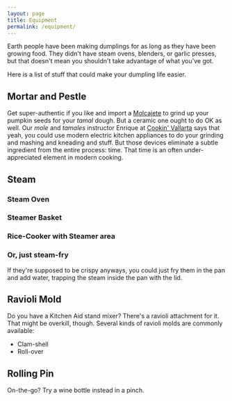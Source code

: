 ```yaml
---
layout: page
title: Equipment
permalink: /equipment/
---
```

Earth people have been making dumplings for as long as they have been growing food.  They didn't have steam ovens, blenders, or garlic presses, but that doesn't mean you shouldn't take advantage of what you've got.

Here is a list of stuff that could make your dumpling life easier.

## Mortar and Pestle ##

Get super-authentic if you like and import a [Molcajete](https://en.wikipedia.org/wiki/Molcajete) to grind up your pumpkin seeds for your *tamal* dough.  But a ceramic one ought to do OK as well.  Our *mole* and *tamales* instructor Enrique at <a target="_blank" href="https://cookinvallarta.com">Cookin' Vallarta</a> says that yeah, you could use modern electric kitchen appliances to do your grinding and mashing and kneading and stuff.  But those devices eliminate a subtle ingredient from the entire process:  time.  That time is an often under-appreciated element in modern cooking.

## Steam ##

### Steam Oven ###

### Steamer Basket ###

### Rice-Cooker with Steamer area ###

### Or, just steam-fry ###
If they're supposed to be crispy anyways, you could just fry them in the pan and add water, trapping the steam inside the pan with the lid.

## Ravioli Mold ##
Do you have a Kitchen Aid stand mixer?  There's a ravioli attachment for it.  That might be overkill, though.  Several kinds of ravioli molds are commonly available:

- Clam-shell
- Roll-over

## Rolling Pin ##
On-the-go?  Try a wine bottle instead in a pinch.

